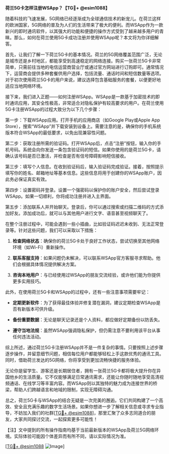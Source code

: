 **荷兰5G卡怎样注册WSApp？【TG💪+ @esim1088】**

随着科技的飞速发展，5G网络已经逐渐成为全球通信技术的新宠儿。在荷兰这样的欧洲国家，5G网络的普及为人们的生活带来了极大的便利。而WSApp作为一款新兴的即时通讯软件，以其强大的功能和便捷的操作方式受到了越来越多用户的青睐。那么，如何在荷兰使用5G卡成功注册并使用WSApp呢？本文将为你详细解答。

首先，让我们了解一下荷兰5G卡的基本情况。荷兰的5G网络覆盖范围广泛，无论是城市还是乡村地区，都能享受到高速稳定的网络连接。购买一张荷兰5G卡非常简单，只需前往当地的电信运营商营业厅或通过官方网站进行订购即可。通常情况下，运营商会提供多种套餐供用户选择，包括流量、通话时间和短信数量等选项。对于初次使用荷兰5G卡的用户来说，建议选择包含基础服务的套餐，以便更好地适应当地网络环境。

接下来，我们进入正题——如何注册WSApp。WSApp是一款基于加密技术的即时通讯应用，其安全性极高，非常适合对隐私保护有较高要求的用户。在荷兰使用5G卡注册WSApp的过程大致分为以下几个步骤：

第一步：下载WSApp应用。打开手机的应用商店（如Google Play或Apple App Store），搜索“WSApp”并下载安装到设备上。需要注意的是，确保你的手机系统版本符合WSApp的最低要求，以免出现兼容性问题。

第二步：获取注册所需的验证码。打开WSApp后，点击“注册”按钮，输入你的手机号码。系统会向你发送一条包含验证码的短信。如果你使用的是荷兰5G卡，请确认该号码是否已激活，并检查是否有信号障碍影响短信接收。

第三步：填写个人信息。在收到验证码后，输入验证码完成验证。接着，按照提示填写你的姓名、邮箱地址等基本信息。这些信息将用于创建你的WSApp账户，因此务必保证真实有效。

第四步：设置密码并登录。设置一个强密码以保护你的账户安全，然后尝试登录WSApp。如果一切顺利，你将成功注册并进入主界面。

第五步：添加联系人并开始聊天。登录后，你可以通过搜索或扫描二维码的方式添加好友。添加成功后，就可以与其他用户进行文字、语音甚至视频聊天了。

在整个注册过程中，可能会遇到一些小插曲，比如验证码迟迟未收到、无法正常登录等。针对这些问题，我们可以采取以下措施：

1. **检查网络状态**：确保你的荷兰5G卡处于良好工作状态，尝试切换至其他网络环境（如Wi-Fi）重新操作。
   
2. **联系客服支持**：如果问题仍未解决，可以联系WSApp官方客服寻求帮助。他们会根据具体情况提供解决方案。

3. **咨询本地用户**：与已经使用过WSApp的朋友交流经验，或许他们能为你提供更多实用技巧。

此外，在使用荷兰5G卡和WSApp的过程中，还有一些注意事项需要牢记：

- **定期更新软件**：为了获得最佳体验并修复潜在漏洞，建议定期检查WSApp是否有新版本可供升级。
  
- **备份重要数据**：无论是聊天记录还是个人资料，都应做好定期备份以防丢失。

- **遵守当地法规**：虽然WSApp强调隐私保护，但仍需注意不要利用该平台从事任何违法活动。

综上所述，通过荷兰5G卡注册WSApp并不是一件复杂的事情。只要按照上述步骤逐步操作，并留意细节问题，相信每位用户都能够轻松上手这款优秀的通讯工具。同时，借助荷兰发达的5G网络，你将享受到更加流畅快捷的服务体验。

无论你是留学生、游客还是长期居住者，拥有一张荷兰5G卡都将极大提升你在异国他乡的生活质量。它不仅能够满足日常通讯需求，还能让你随时随地享受高清视频通话、在线学习等丰富内容。而WSApp则以其独特的魅力成为连接世界的桥梁，帮助人们跨越语言和地域的限制，实现无障碍沟通。

总之，荷兰5G卡与WSApp的结合无疑是一次完美的邂逅。它们共同构建了一个高效、安全且充满乐趣的数字生活场景。如果你想进一步了解相关信息或寻求专业指导，不妨加入我们的社群[[TG💪+ @esim1088](https://t.me/s/esim1088)]，那里汇聚了众多志同道合的朋友，大家共同探讨交流，一起探索更多可能性！

【注】文中提到的所有操作指南均基于当前最新版本的WSApp及荷兰5G网络环境。实际体验可能因个体差异而有所不同，请以实际情况为准。

[[TG💪+ @esim1088](https://t.me/s/esim1088) ![Image](https://i.postimg.cc/4NQfJmqS/Snipaste-2025-05-13-00-14-12.png)]